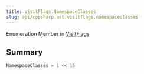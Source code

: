 ```yaml
---
title: VisitFlags.NamespaceClasses
slug: api/cppsharp.ast.visitflags.namespaceclasses
---
```

Enumeration Member in [VisitFlags](/api/cppsharp/ast/visitflags)

## Summary



```csharp
NamespaceClasses = 1 << 15
```

